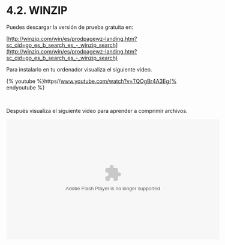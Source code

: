 
# 4.2. WINZIP

Puedes descargar la versión de prueba gratuita en: 

[http://winzip.com/win/es/prodpagewz-landing.htm?sc_cid=go_es_b_search_es_-_winzip_search](http://winzip.com/win/es/prodpagewz-landing.htm?sc_cid=go_es_b_search_es_-_winzip_search)

Para instalarlo en tu ordenador visualiza el siguiente video.


{% youtube %}https//www.youtube.com/watch?v=TQOgBr4A3Eg{% endyoutube %}

 

Después visualiza el siguiente video para aprender a comprimir archivos.

<object bgcolor="#FFFFFF" data="http://c.brightcove.com/services/viewer/federated_f9?isVid=1&amp;isUI=1" height="320" id="flashObj" style="display: block; margin-left: auto; margin-right: auto;" type="application/x-shockwave-flash" width="568"><param name="flashVars" value="videoId=1845585266001&amp;linkBaseURL=http%3A%2F%2Fwinzip.softonic.com%2Fnpf_video%2Fwinzip-como-comprimir-un-archivo-con-winzip-13783&amp;playerID=1766551487001&amp;playerKey=AQ~~,AAAA1j4UpjE~,9gtR75UgEgaLRqurE2FDUb-_TeOMe0fE&amp;domain=embed&amp;dynamicStreaming=true"/><param name="base" value="http://admin.brightcove.com"/><param name="seamlesstabbing" value="false"/><param name="allowFullScreen" value="true"/><param name="swLiveConnect" value="true"/><param name="allowScriptAccess" value="always"/><param name="src" value="http://c.brightcove.com/services/viewer/federated_f9?isVid=1&amp;isUI=1"/><param name="flashvars" value="videoId=1845585266001&amp;linkBaseURL=http%3A%2F%2Fwinzip.softonic.com%2Fnpf_video%2Fwinzip-como-comprimir-un-archivo-con-winzip-13783&amp;playerID=1766551487001&amp;playerKey=AQ~~,AAAA1j4UpjE~,9gtR75UgEgaLRqurE2FDUb-_TeOMe0fE&amp;domain=embed&amp;dynamicStreaming=true"/><param name="allowfullscreen" value="true"/><param name="allowscriptaccess" value="always"/><param name="swliveconnect" value="true"/><param name="pluginspage" value="http://www.macromedia.com/shockwave/download/index.cgi?P1_Prod_Version=ShockwaveFlash"/></object>

